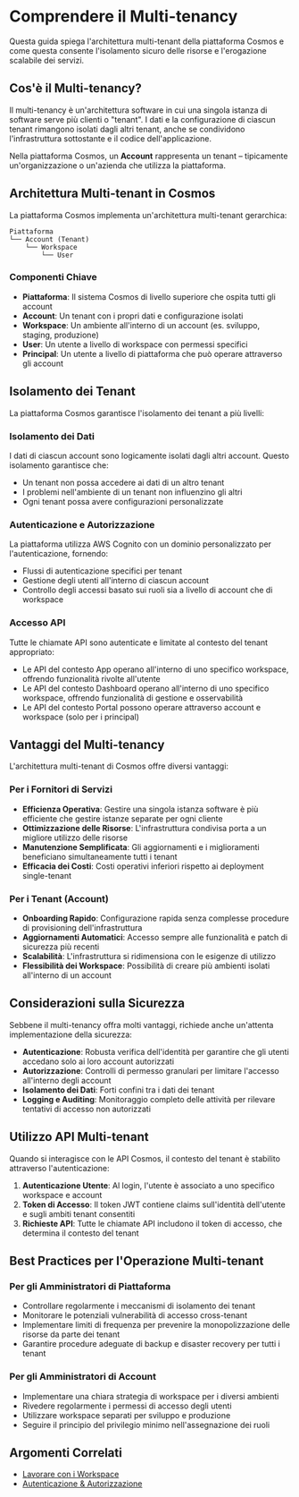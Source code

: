 # Comprendere il Multi-tenancy

Questa guida spiega l'architettura multi-tenant della piattaforma Cosmos e come questa consente l'isolamento sicuro delle risorse e l'erogazione scalabile dei servizi.

## Cos'è il Multi-tenancy?

Il multi-tenancy è un'architettura software in cui una singola istanza di software serve più clienti o "tenant". I dati e la configurazione di ciascun tenant rimangono isolati dagli altri tenant, anche se condividono l'infrastruttura sottostante e il codice dell'applicazione.

Nella piattaforma Cosmos, un **Account** rappresenta un tenant – tipicamente un'organizzazione o un'azienda che utilizza la piattaforma.

## Architettura Multi-tenant in Cosmos

La piattaforma Cosmos implementa un'architettura multi-tenant gerarchica:

```
Piattaforma
└── Account (Tenant)
    └── Workspace
        └── User
```

### Componenti Chiave

- **Piattaforma**: Il sistema Cosmos di livello superiore che ospita tutti gli account
- **Account**: Un tenant con i propri dati e configurazione isolati
- **Workspace**: Un ambiente all'interno di un account (es. sviluppo, staging, produzione)
- **User**: Un utente a livello di workspace con permessi specifici
- **Principal**: Un utente a livello di piattaforma che può operare attraverso gli account

## Isolamento dei Tenant

La piattaforma Cosmos garantisce l'isolamento dei tenant a più livelli:

### Isolamento dei Dati

I dati di ciascun account sono logicamente isolati dagli altri account. Questo isolamento garantisce che:

- Un tenant non possa accedere ai dati di un altro tenant
- I problemi nell'ambiente di un tenant non influenzino gli altri
- Ogni tenant possa avere configurazioni personalizzate

### Autenticazione e Autorizzazione

La piattaforma utilizza AWS Cognito con un dominio personalizzato per l'autenticazione, fornendo:

- Flussi di autenticazione specifici per tenant
- Gestione degli utenti all'interno di ciascun account
- Controllo degli accessi basato sui ruoli sia a livello di account che di workspace

### Accesso API

Tutte le chiamate API sono autenticate e limitate al contesto del tenant appropriato:

- Le API del contesto App operano all'interno di uno specifico workspace, offrendo funzionalità rivolte all'utente
- Le API del contesto Dashboard operano all'interno di uno specifico workspace, offrendo funzionalità di gestione e osservabilità
- Le API del contesto Portal possono operare attraverso account e workspace (solo per i principal)

## Vantaggi del Multi-tenancy

L'architettura multi-tenant di Cosmos offre diversi vantaggi:

### Per i Fornitori di Servizi

- **Efficienza Operativa**: Gestire una singola istanza software è più efficiente che gestire istanze separate per ogni cliente
- **Ottimizzazione delle Risorse**: L'infrastruttura condivisa porta a un migliore utilizzo delle risorse
- **Manutenzione Semplificata**: Gli aggiornamenti e i miglioramenti beneficiano simultaneamente tutti i tenant
- **Efficacia dei Costi**: Costi operativi inferiori rispetto ai deployment single-tenant

### Per i Tenant (Account)

- **Onboarding Rapido**: Configurazione rapida senza complesse procedure di provisioning dell'infrastruttura
- **Aggiornamenti Automatici**: Accesso sempre alle funzionalità e patch di sicurezza più recenti
- **Scalabilità**: L'infrastruttura si ridimensiona con le esigenze di utilizzo
- **Flessibilità dei Workspace**: Possibilità di creare più ambienti isolati all'interno di un account

## Considerazioni sulla Sicurezza

Sebbene il multi-tenancy offra molti vantaggi, richiede anche un'attenta implementazione della sicurezza:

- **Autenticazione**: Robusta verifica dell'identità per garantire che gli utenti accedano solo ai loro account autorizzati
- **Autorizzazione**: Controlli di permesso granulari per limitare l'accesso all'interno degli account
- **Isolamento dei Dati**: Forti confini tra i dati dei tenant
- **Logging e Auditing**: Monitoraggio completo delle attività per rilevare tentativi di accesso non autorizzati

## Utilizzo API Multi-tenant

Quando si interagisce con le API Cosmos, il contesto del tenant è stabilito attraverso l'autenticazione:

1. **Autenticazione Utente**: Al login, l'utente è associato a uno specifico workspace e account
2. **Token di Accesso**: Il token JWT contiene claims sull'identità dell'utente e sugli ambiti tenant consentiti
3. **Richieste API**: Tutte le chiamate API includono il token di accesso, che determina il contesto del tenant

## Best Practices per l'Operazione Multi-tenant

### Per gli Amministratori di Piattaforma

- Controllare regolarmente i meccanismi di isolamento dei tenant
- Monitorare le potenziali vulnerabilità di accesso cross-tenant
- Implementare limiti di frequenza per prevenire la monopolizzazione delle risorse da parte dei tenant
- Garantire procedure adeguate di backup e disaster recovery per tutti i tenant

### Per gli Amministratori di Account

- Implementare una chiara strategia di workspace per i diversi ambienti
- Rivedere regolarmente i permessi di accesso degli utenti
- Utilizzare workspace separati per sviluppo e produzione
- Seguire il principio del privilegio minimo nell'assegnazione dei ruoli

## Argomenti Correlati

- [Lavorare con i Workspace](./workspace.md)
- [Autenticazione & Autorizzazione](./autenticazione.md)
